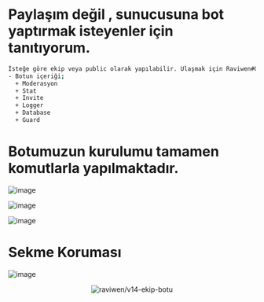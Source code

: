 # Paylaşım değil , sunucusuna bot yaptırmak isteyenler için tanıtıyorum.
```bash
İsteğe göre ekip veya public olarak yapılabilir. Ulaşmak için Raviwen#0103 veya https://discord.gg/HW4eUEfeEA
- Botun içeriği;
  + Moderasyon
  + Stat
  + Invite
  + Logger
  + Database
  + Guard
```

# Botumuzun kurulumu tamamen komutlarla yapılmaktadır.

 ![image](https://user-images.githubusercontent.com/71249068/196831034-6961e73d-da3d-43b8-abd6-fd565226d378.png)

![image](https://user-images.githubusercontent.com/71249068/196818596-2c35dff8-1a4f-499d-9393-a606cf9c4f19.png)

![image](https://user-images.githubusercontent.com/71249068/196818227-7c45c3d9-eb69-4362-9960-02f26fc45938.png)

# Sekme Koruması
![image](https://user-images.githubusercontent.com/71249068/196830899-a0b8ae41-c1c8-4932-aa0c-61dbf1d125ec.png)


   <div align="center">
<img src="https://komarev.com/ghpvc/?username=v14-ekip-botu&label=Ziyaretçi%20Sayısı&color=da004e" alt="raviwen/v14-ekip-botu" />
  </div>
